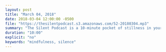 ```yaml
---
layout: post
title: "March 04, 2018"
date: 2018-03-04 12:00:00 -0500
file: "https://thesilentpodcast.s3.amazonaws.com/52-20180304.mp3"
summary: "The Silent Podcast is a 10-minute pocket of stillness in your day. Listen to it at a set time every day, in the middle of a busy commute, or when you simply need a break from all of the hustle and bustle of distraction around you."
duration: "10:00"
explicit: "no"
keywords: "mindfulness, silence"
---
```

